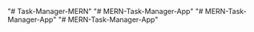 "# Task-Manager-MERN" 
"# MERN-Task-Manager-App" 
"# MERN-Task-Manager-App" 
"# MERN-Task-Manager-App" 
